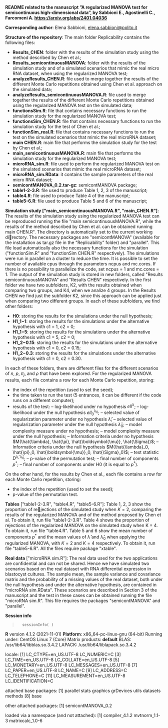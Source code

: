 **README related to the manuscript ”A regularized MANOVA test for 
semicontinuous high-dimensional data”, by Sabbioni E., Agostinelli C., Farcomeni A. https://arxiv.org/abs/2401.04036**


**Corresponding author**: Elena Sabbioni, elena.sabbioni@polito.it


**Structure of the repository**: The main folder Replicability contains the following files:
  - **Results_CHEN**: folder with the results of the simulation study using the method described by Chen et al.;
  - **Results_semicontinuousMANOVA**: folder with the results of the simulation study and of a simulated scenarios that mimic the real micro RNA dataset, when using the regularized MANOVA test;
  - **analyzeResults_CHEN.R**: file used to merge together the results of the different Monte Carlo repetitions obtained using Chen et al. approach on the simulated data;
  - **analyzeResults_semicontinuousMANOVA.R**: file used to merge together the results of the different Monte Carlo repetitions obtained using the regularized MANOVA test on the simulated data;
  - **functionsSim.R**: file that contains necessary functions to run the simulation study for the regularized MANOVA test;
  - **functionsSim_CHEN.R**: file that contains necessary functions to run the simulation study for the test of Chen et al.;
  - **functionSim_real.R**: file that contains necessary functions to run the test on the simulated scenarios that mimic the real microRNA dataset;
  - **main CHEN.R**: main file that performs the simulation study for the test by Chen et al.;
  - **main_semicontinuousMANOVA.R**: main file that performs the simulation study for the regularized MANOVA test;
  - **microRNA_sim.R**: file used to perform the regularized MANOVA test on the simulated scenarios that mimic the real microRNA dataset;
  - **microRNA_sim.RData**: it contains the sample parameters of the real micro RNA dataset;
  - **semicontMANOVA_0.2.tar-gz**: semicontMANOVA package;
  - **table1-2-3.R**: file used to produce Table 1, 2, 3 of the manuscript;
  - **table4.R**: file used to produce Table 4 of the manuscript;
  - **table5-6.R**: file used to produce Table 5 and 6 of the manuscript;

**Simulation study ["main_semicontinuousMANOVA.R", "main_CHEN.R"]**: The results of the simulation study using the regularized MANOVA test can be reproduced running the file "main semicontinuousMANOVA.R", while the results of the method described by Chen et al. can be obtained running main CHEN.R". The directory is automatically set to the current working directory. The necessary packages are "semicontMANOVA" (available for the installation as tar.gz file in the ”Replicability” folder) and "parallel". This file load automatically also the necessary functions for the simulation ("functionSim.R" and "functionSim CHEN.R" respectively).
The simulations were run in parallel on a cluster to reduce the time. It is possible to set the number of available cpus through the parameters ncpus and mc.cores. If there is no possibility to parallelize the code, set ncpus = 1 and mc.cores = 1.
The output of the simulation study is stored in new folders, called "Results semicontinuousMANOVA" and "Results CHEN" respectively. In the first folder we have two subfolders, K2, with the results obtained when comparing two groups, and K4, when we analize 4 groups. In the Results CHEN we find just the subfolder K2, since this approach can be applied just when comparing two different groups. In each of these subfolders, we find other folders:
  - **H0**: storing the results for the simulations under the null hypothesis;
  - **H1_1−1**: storing the results for the simulations under the alternative hypothesis with c1 = 1, c2 = 0;
  - **H1_1−5**: storing the results for the simulations under the alternative hypothesis with c1 = 5, c2 = 0;
  - **H1_2−0.15**: storing the results for the simulations under the alternative hypothesis with c1 = 0, c2 = 0.15;
  - **H1_2−0.3**: storing the results for the simulations under the alternative hypothesis with c1 = 0, c2 = 0.30.

In each of these folders, there are different files for the different scenarios of $n$, $p$, $\pi_j$, and $\rho$ that have been explored. For the regularized MANOVA results, each file contains a row for each Monte
Carlo repetition, storing:
  - the index of the repetition (used to set the seed);
  - the time taken to run the test (5 entrances, it can be different if the code runs on a different computer);
  - results of the test:
    – log-likelihood under no hypothesis $ell^\lambda$;
    – log-likelihood under the null hypothesis $ell_0^{\lambda_0}$;
    – selected value of regularization parameter under no hypothesis $\hat{\lambda}$;
    – selected value of regularization parameter under the null hypothesis $\hat{\lambda}_0$;
    – model complexity measure under no hypothesis;
    – model complexity measure under the null hypothesis;
    – Information criteria under no hypothesis $M(\hat{\lambda}, \hat{\pi}, \hat{\boldsymbol{\mu}}, \hat{\Sigma})$;
    – Information criteria under the null hypothesis  $M(\hat{\lambda}_0, \hat{\pi}_0, \hat{\boldsymbol{\mu}}_0, \hat{\Sigma}_0)$;
    – test statistic $D^{\hat{\lambda}, \hat{\lambda}_0}$;
    – p-value of the permutation test;
    – final number of components $p^*$;
    – final number of components under H0 (it is equal to $p^*$).
    
On the other hand, for the results by Chen et al., each file contains a row for each Monte Carlo repetition, storing:
  - the index of the repetition (used to set the seed);
  - p-value of the permutation test.

      
**Tables** ["table1-2-3.R", "table4.R", "table5-6.R"]: Table 1, 2, 3 show the proportion of rejections of the simulated study when $K = 2$, comparing the results of the regularized MANOVA and of the method proposed by Chen et al. To obtain it, run file "table1-2-3.R". Table 4 shows
the proportion of rejections of the regularized MANOVA on the simulated study when K = 4. To obtain it, run file "table4.R". Table 5 and 6 show the mean number of components $p^*$ and the mean values of $\hat{\lambda}$ and  $\hat{\lambda}_0$ when applying the regularized MANOVA, with $K = 2$ and $K = 4$ respectively. To obtain it, run file "table5-6.R". All the files require package "xtable".

**Real data** ["microRNA sim.R"]: The real data used for the two applications are confidential and can not be shared. Hence we have simulated two scenarios based on the real dataset with RNA differential expression in blastocyst cultures. The sample mean, the sample variance and covariance matrix and the probability of a missing values of the real dataset, both under the null hypothesis and under the alternative hypothesis, are contained in "microRNA sim.RData". These scenarios
are described in Section 3 of the manuscript and the test in these cases can be obtained running the file "microRNA sim.R". This file requires the packages "semicontMANOVA" and "parallel".

**Session info**

>       sessionInfo( )
**R** version 4.1.2 (2021-11-01)
**Platform**: x86_64-pc-linux-gnu (64-bit)
Running under: CentOS Linux 7 (Core)
Matrix products: **default**
BLAS:     /usr/lib64/libblas.so.3.4.2
LAPACK:   /usr/lib64/liblapack.so.3.4.2

locale:
[1]   LC_CTYPE=en_US.UTF-8          LC_NUMERIC=C
[3]   LC_TIME=en_US.UTF-8           LC_COLLATE=en_US.UTF-8
[5]   LC_MONETARY=en_US.UTF-8       LC_MESSAGES=en_US.UTF-8
[7]   LC_PAPER=en_US.UTF-8          LC_NAME=C
[9]   LC_ADDRESS=C                  LC_TELEPHONE=C
[11]  LC_MEASUREMENT=en_US.UTF-8    LC_IDENTIFICATION=C

attached base packages:
[1] parallel    stats    graphics    grDevices    utils    datasets    methods
[8] base

other attached packages:
[1] semicontMANOVA_0.2

loaded via a namespace (and not attached):
[1] compiler_4.1.2    mvtnorm_1.1-3    matrixcalc_1.0-6
